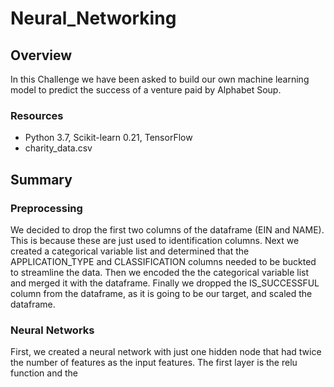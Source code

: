 # Neural_Networking

## Overview
In this Challenge we have been asked to build our own machine learning model to predict the success of a venture paid by Alphabet Soup.

### Resources
* Python 3.7, Scikit-learn 0.21, TensorFlow
* charity_data.csv

## Summary
### Preprocessing
We decided to drop the first two columns of the dataframe (EIN and NAME). This is because these are just used to identification columns. Next we created a categorical variable list and determined that the APPLICATION_TYPE and CLASSIFICATION columns needed to be buckted to streamline the data. Then we encoded the the categorical variable list and merged it with the dataframe. Finally we dropped the IS_SUCCESSFUL column from the dataframe, as it is going to be our target, and scaled the dataframe.

### Neural Networks

First, we created a neural network with just one hidden node that had twice the number of features as the input features. The first layer is the relu function and the 
